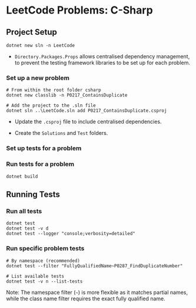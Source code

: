 # LeetCode Problems: C-Sharp

## Project Setup

```shell
dotnet new sln -n LeetCode
```

- `Directory.Packages.Props` allows centralised dependency management, to prevent the testing framework libraries to be set up for each problem.

### Set up a new problem

```shell
# From within the root folder csharp
dotnet new classlib -n P0217_ContainsDuplicate

# Add the project to the .sln file
dotnet sln ..\LeetCode.sln add P0217_ContainsDuplicate.csproj
```

- Update the `.csproj` file to include centralised dependencies.

- Create the `Solutions` and `Test` folders.

### Set up tests for a problem

### Run tests for a problem

```shell
dotnet build
```

## Running Tests

### Run all tests

```shell
dotnet test
dotnet test -v d
dotnet test --logger "console;verbosity=detailed"
```

### Run specific problem tests

```shell
# By namespace (recommended)
dotnet test --filter "FullyQualifiedName~P0287_FindDuplicateNumber"

# List available tests
dotnet test -v n --list-tests
```

Note: The namespace filter (`~`) is more flexible as it matches partial names, while the class name filter requires the exact fully qualified name.
